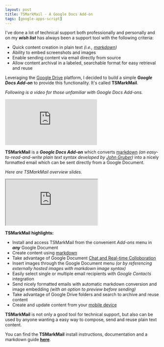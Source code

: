 ```yaml
---
layout: post
title: TSMarkMail - A Google Docs Add-on
tags: [google-apps-script]
---
```


I've done a lot of technical support both professionally and personally and on my ***wish list*** has always been a support tool with the following criteria:

* Quick content creation in plain text *(i.e., [markdown](http://daringfireball.net/projects/markdown/))*
* Ability to embed screenshots and images
* Enable sending content via email directly from source 
* Allow content archival in a labeled, searchable format for easy retrieval and reuse

Leveraging the [Google Drive](https://www.google.com/drive/) platform, I decided to build a simple ***Google Docs Add-on*** to provide this functionality.  It's called **TSMarkMail**.

*Following is a video for those unfamiliar with Google Docs Add-ons.*


<div class='embed-container'>
	<iframe src='http://www.youtube.com/embed/lZqX6ocwHWU' frameborder=0 allowfullscreen></iframe>
</div>

**TSMarkMail** is a ***Google Docs Add-on*** which converts [markdown](http://daringfireball.net/projects/markdown/) *(an easy-to-read-and-write plain text syntax developed by [John Gruber](http://daringfireball.net/))* into a nicely formatted email which can be sent directly from a Google Document.  

*Here are TSMarkMail overview slides.* 

<div class="embed-container">
    <iframe src="https://docs.google.com/presentation/d/1pdAJ2q5t_ELO5hBqdBvb6HoAm79fEio55fJhxNvv0Wo/embed?start=false&amp;loop=false&amp;delayms=3000" allowfullscreen></iframe>
</div>


**TSMarkMail highlights:**

* Install and access TSMarkMail from the convenient *Add-ons* menu in ***any*** Google Document
* Create content using [markdown](http://daringfireball.net/projects/markdown/)
* Take advantage of Google Document [Chat and Real-time Colloboration](https://support.google.com/docs/answer/2494891)
* Insert images through the Google Document menu *(or by referencing externally hosted images with markdown image syntax)*
* Easily select single or multiple email recipients with *Google Contacts* integration
* Send nicely formatted emails with automatic markdown conversion and image embedding *(with an option to preview before sending)*
* Take advantage of Google Drive folders and search to archive and reuse content
* Create and update content from your [mobile device](https://support.google.com/docs/topic/6039984)


**TSMarkMail** is not only a good tool for technical support, but also can be used by anyone wanting a easy way to compose, send and reuse plain text content.

You can find the **TSMarkMail** install instructions, documentation and a markdown guide **[here](http://tsmarkmail.tech-streams.com)**.

